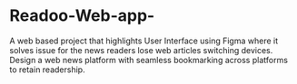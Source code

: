 # Readoo-Web-app-
A web based project that highlights User Interface using Figma where it solves issue for the news readers lose web articles switching devices. Design a web news platform with seamless bookmarking across platforms to retain readership.
